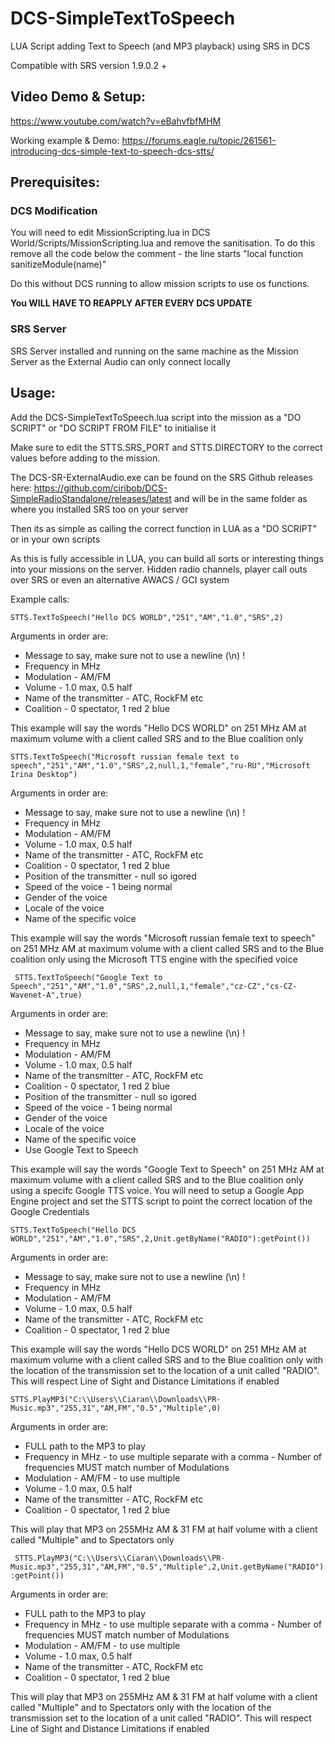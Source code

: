 # DCS-SimpleTextToSpeech
LUA Script adding Text to Speech (and MP3 playback) using SRS in DCS

Compatible with SRS version 1.9.0.2 +

## Video Demo & Setup:

https://www.youtube.com/watch?v=eBahvfbfMHM

Working example & Demo: https://forums.eagle.ru/topic/261561-introducing-dcs-simple-text-to-speech-dcs-stts/

## Prerequisites:

### DCS Modification
You will need to edit MissionScripting.lua in DCS World/Scripts/MissionScripting.lua and remove the sanitisation.
To do this remove all the code below the comment - the line starts "local function sanitizeModule(name)"

Do this without DCS running to allow mission scripts to use os functions.

**You WILL HAVE TO REAPPLY AFTER EVERY DCS UPDATE**

### SRS Server
SRS Server installed and running on the same machine as the Mission Server as the External Audio can only connect locally

## Usage:

Add the DCS-SimpleTextToSpeech.lua script into the mission as a "DO SCRIPT" or "DO SCRIPT FROM FILE" to initialise it

Make sure to edit the STTS.SRS_PORT and STTS.DIRECTORY to the correct values before adding to the mission.

The DCS-SR-ExternalAudio.exe can be found on the SRS Github releases here: https://github.com/ciribob/DCS-SimpleRadioStandalone/releases/latest and will be in the same folder as where you installed SRS too on your server

Then its as simple as calling the correct function in LUA as a "DO SCRIPT" or in your own scripts

As this is fully accessible in LUA, you can build all sorts or interesting things into your missions on the server. Hidden radio channels, player call outs over SRS or even an alternative AWACS / GCI system

Example calls:

```STTS.TextToSpeech("Hello DCS WORLD","251","AM","1.0","SRS",2)```

Arguments in order are:
 - Message to say, make sure not to use a newline (\n) !
 - Frequency in MHz
 - Modulation - AM/FM
 - Volume - 1.0 max, 0.5 half
 - Name of the transmitter - ATC, RockFM etc
 - Coalition - 0 spectator, 1 red 2 blue

 This example will say the words "Hello DCS WORLD" on 251 MHz AM at maximum volume with a client called SRS and to the Blue coalition only
 
 ```STTS.TextToSpeech("Microsoft russian female text to speech","251","AM","1.0","SRS",2,null,1,"female","ru-RU","Microsoft Irina Desktop")```
 
  Arguments in order are:
 - Message to say, make sure not to use a newline (\n) !
 - Frequency in MHz
 - Modulation - AM/FM
 - Volume - 1.0 max, 0.5 half
 - Name of the transmitter - ATC, RockFM etc
 - Coalition - 0 spectator, 1 red 2 blue
 - Position of the transmitter - null so igored
 - Speed of the voice - 1 being normal
 - Gender of the voice
 - Locale of the voice
 - Name of the specific voice


 This example will say the words "Microsoft russian female text to speech" on 251 MHz AM at maximum volume with a client called SRS and to the Blue coalition only using the Microsoft TTS engine with the specified voice
 
 ``` STTS.TextToSpeech("Google Text to Speech","251","AM","1.0","SRS",2,null,1,"female","cz-CZ","cs-CZ-Wavenet-A",true)```
 
 Arguments in order are:
 - Message to say, make sure not to use a newline (\n) !
 - Frequency in MHz
 - Modulation - AM/FM
 - Volume - 1.0 max, 0.5 half
 - Name of the transmitter - ATC, RockFM etc
 - Coalition - 0 spectator, 1 red 2 blue
 - Position of the transmitter - null so igored
 - Speed of the voice - 1 being normal
 - Gender of the voice
 - Locale of the voice
 - Name of the specific voice
 - Use Google Text to Speech

 This example will say the words "Google Text to Speech" on 251 MHz AM at maximum volume with a client called SRS and to the Blue coalition only using a specifc Google TTS voice. You will need to setup a Google App Engine project and set the STTS script to point the correct location of the Google Credentials
 
 ```STTS.TextToSpeech("Hello DCS WORLD","251","AM","1.0","SRS",2,Unit.getByName("RADIO"):getPoint())```

Arguments in order are:
 - Message to say, make sure not to use a newline (\n) !
 - Frequency in MHz
 - Modulation - AM/FM
 - Volume - 1.0 max, 0.5 half
 - Name of the transmitter - ATC, RockFM etc
 - Coalition - 0 spectator, 1 red 2 blue

 This example will say the words "Hello DCS WORLD" on 251 MHz AM at maximum volume with a client called SRS and to the Blue coalition only with the location of the transmission set to the location of a unit called "RADIO". This will respect Line of Sight and Distance Limitations if enabled


```STTS.PlayMP3("C:\\Users\\Ciaran\\Downloads\\PR-Music.mp3","255,31","AM,FM","0.5","Multiple",0)```

Arguments in order are:
 - FULL path to the MP3 to play
 - Frequency in MHz - to use multiple separate with a comma - Number of frequencies MUST match number of Modulations
 - Modulation - AM/FM - to use multiple
 - Volume - 1.0 max, 0.5 half
 - Name of the transmitter - ATC, RockFM etc
 - Coalition - 0 spectator, 1 red 2 blue

This will play that MP3 on 255MHz AM & 31 FM at half volume with a client called "Multiple" and to Spectators only


``` STTS.PlayMP3("C:\\Users\\Ciaran\\Downloads\\PR-Music.mp3","255,31","AM,FM","0.5","Multiple",2,Unit.getByName("RADIO"):getPoint())```

Arguments in order are:
 - FULL path to the MP3 to play
 - Frequency in MHz - to use multiple separate with a comma - Number of frequencies MUST match number of Modulations
 - Modulation - AM/FM - to use multiple
 - Volume - 1.0 max, 0.5 half
 - Name of the transmitter - ATC, RockFM etc
 - Coalition - 0 spectator, 1 red 2 blue

This will play that MP3 on 255MHz AM & 31 FM at half volume with a client called "Multiple" and to Spectators only with the location of the transmission set to the location of a unit called "RADIO". This will respect Line of Sight and Distance Limitations if enabled

